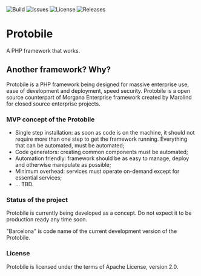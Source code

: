 ![Build](https://img.shields.io/travis/Protobile/Protobile/barcelona.svg?style=flat-square)
![Issues](https://img.shields.io/github/issues/protobile/protobile.svg?style=flat-square)
![License](https://img.shields.io/packagist/l/protobile/protobile.svg?style=flat-square)
![Releases](https://img.shields.io/github/release/protobile/protobile.svg?style=flat-square)

Protobile
=========

A PHP framework that works. 

Another framework? Why?
-----------------------
Protobile is a PHP framework being designed for massive enterprise use, ease of development and deployment, speed security. Protobile is a open source counterpart of Morgana Enterprise framework created by Marolind for closed source enterprise projects. 

### MVP concept of the Protobile

- Single step installation: as soon as code is on the machine, it should not require more than one step to get the framework running. Everything that can be automated, must be automated;
- Code generators: creating common components must be automated;
- Automation friendly: framework should be as easy to manage, deploy and otherwise manipulate as possible;
- Minimum overhead: services must operate on-demand except for essential services;
- ... TBD.

### Status of the project
Protobile is currently being developed as a concept. Do not expect it to be production ready any time soon.

"Barcelona" is code name of the current development version of the Protobile.
 
### License

Protobile is licensed under the terms of Apache License, version 2.0.